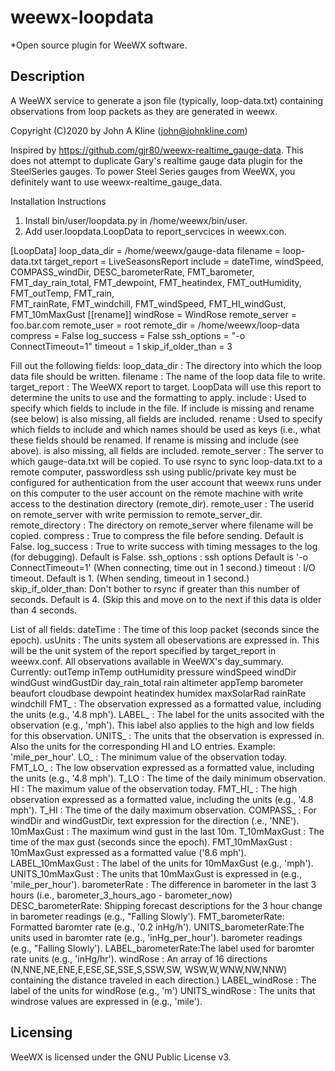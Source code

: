 # weewx-loopdata
*Open source plugin for WeeWX software.

## Description

A WeeWX service to generate a json file (typically, loop-data.txt)
containing observations from loop packets as they are generated in
weewx.

Copyright (C)2020 by John A Kline (john@johnkline.com)

Inspired by https://github.com/gjr80/weewx-realtime_gauge-data.  This does not attempt to duplicate
Gary's realtime gauge data plugin for the SteelSeries gauges.  To power Steel Series gauges from
WeeWX, you definitely want to use weewx-realtime_gauge_data.

Installation Instructions
1. Install bin/user/loopdata.py in /home/weewx/bin/user.
2. Add user.loopdata.LoopData to report_servcices in weewx.con.

[LoopData]
    loop_data_dir = /home/weewx/gauge-data
    filename = loop-data.txt
    target_report = LiveSeasonsReport
    include = dateTime, windSpeed, COMPASS_windDir, DESC_barometerRate, FMT_barometer, \
        FMT_day_rain_total, FMT_dewpoint, FMT_heatindex, FMT_outHumidity, FMT_outTemp, FMT_rain, \
        FMT_rainRate, FMT_windchill, FMT_windSpeed, FMT_HI_windGust, FMT_10mMaxGust
    [[rename]]
        windRose = WindRose
    remote_server = foo.bar.com
    remote_user = root
    remote_dir = /home/weewx/loop-data
    compress = False
    log_success = False
    ssh_options = "-o ConnectTimeout=1"
    timeout = 1
    skip_if_older_than = 3

 Fill out the following fields:
   loop_data_dir     : The directory into which the loop data file should be written.
   filename          : The name of the loop data file to write.
   target_report     : The WeeWX report to target.  LoopData will use this report to determine the
                       units to use and the formatting to apply.
   include           : Used to specify which fields to include in the file.  If include is missing
                       and rename (see below) is also missing, all fields are included.
   rename            : Used to specify which fields to include and which names should be used as
                       keys (i.e., what these fields should be renamed.  If rename is missing and
                       include (see above).
                       is also missing, all fields are included.
   remote_server     : The server to which gauge-data.txt will be copied.
                       To use rsync to sync loop-data.txt to a remote computer, passwordless ssh
                       using public/private key must be configured for authentication from the user
                       account that weewx runs under on this computer to the user account on the
                       remote machine with write access to the destination directory (remote_dir).
   remote_user       : The userid on remote_server with write permission to remote_server_dir.
   remote_directory  : The directory on remote_server where filename will be copied.
   compress          : True to compress the file before sending.  Default is False.
   log_success       : True to write success with timing messages to the log (for debugging).
                       Default is False.
   ssh_options       : ssh options Default is '-o ConnectTimeout=1' (When connecting, time out in
                       1 second.)
   timeout           : I/O timeout. Default is 1.  (When sending, timeout in 1 second.)
   skip_if_older_than: Don't bother to rsync if greater than this number of seconds.  Default is 4.
                       (Skip this and move on to the next if this data is older than 4 seconds.

   List of all fields: dateTime          : The time of this loop packet (seconds since the epoch).
                       usUnits           : The units system all obeservations are expressed in.
                                           This will be the unit system of the report specified by
                                           target_report in weewx.conf.
                       All observations available in WeeWX's day_summary.
                       Currently:          outTemp
                                           inTemp
                                           outHumidity
                                           pressure
                                           windSpeed
                                           windDir
                                           windGust
                                           windGustDir
                                           day_rain_total
                                           rain
                                           altimeter
                                           appTemp
                                           barometer
                                           beaufort
                                           cloudbase
                                           dewpoint
                                           heatindex
                                           humidex
                                           maxSolarRad
                                           rainRate
                                           windchill
                       FMT_<obs>         : The observation expressed as a formatted value, including
                                           the units (e.g., '4.8 mph').
                       LABEL_<obs>       : The label for the units associted with the observation (e.g., 'mph').
                                           This label also applies to the high and low fields for this observation.
                       UNITS_<obs>       : The units that the observation is expressed in.  Also the units
                                           for the corresponding HI and LO entries.  Example: 'mile_per_hour'.
                       LO_<obs>          : The minimum value of the observation today.
                       FMT_LO_<obs>      : The low observation expressed as a formatted value, including
                                           the units (e.g., '4.8 mph').
                       T_LO<obs>         : The time of the daily minimum observation.
                       HI<obs>           : The maximum value of the observation today.
                       FMT_HI_<obs>      : The high observation expressed as a formatted value, including
                                           the units (e.g., '4.8 mph').
                       T_HI<obs>         : The time of the daily maximum observation.
                       COMPASS_<obs>     : For windDir and windGustDir, text expression for the direction
                                           (.e., 'NNE').
                       10mMaxGust        : The maximum wind gust in the last 10m.
                       T_10mMaxGust      : The time of the max gust (seconds since the epoch).
                       FMT_10mMaxGust    : 10mMaxGust expressed as a formatted value ('8.6 mph').
                       LABEL_10mMaxGust  : The label of the units for 10mMaxGust (e.g., 'mph').
                       UNITS_10mMaxGust  : The units that 10mMaxGust is expressed in (e.g., 'mile_per_hour').
                       barometerRate     : The difference in barometer in the last 3 hours
                                           (i.e., barometer_3_hours_ago - barometer_now)
                       DESC_barometerRate: Shipping forecast descriptions for the 3 hour change in
                                           barometer readings (e.g., "Falling Slowly').
                       FMT_barometerRate:  Formatted baromter rate (e.g., '0.2 inHg/h').
                       UNITS_barometerRate:The units used in baromter rate (e.g., 'inHg_per_hour').
                                           barometer readings (e.g., "Falling Slowly').
                       LABEL_barometerRate:The label used for baromter rate units (e.g., 'inHg/hr').
                       windRose          : An array of 16 directions (N,NNE,NE,ENE,E,ESE,SE,SSE,S,SSW,SW,
                                           WSW,W,WNW,NW,NNW) containing the distance traveled in each 
                                           direction.)
                       LABEL_windRose    : The label of the units for windRose (e.g., 'm')
                       UNITS_windRose    : The units that windrose values are expressed in (e.g., 'mile').

<h2>Licensing</h2>

WeeWX is licensed under the GNU Public License v3.
